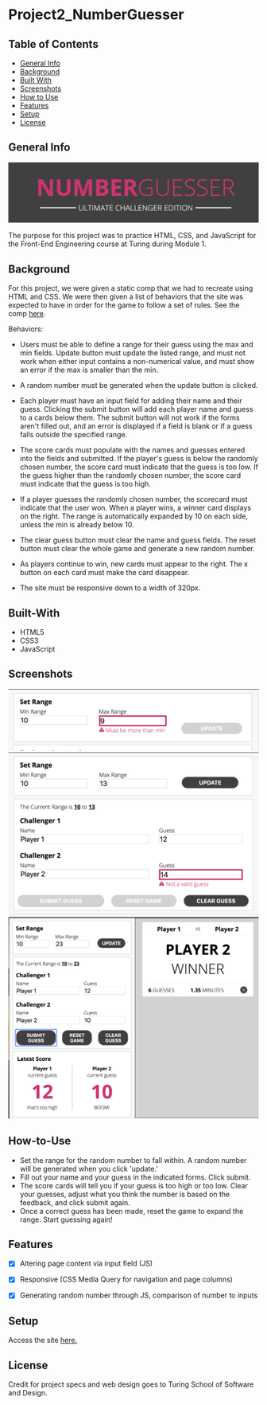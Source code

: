 # Project2_NumberGuesser


## Table of Contents

* [General Info](#Allie-and-John's-number-guesser)
* [Background](#Background)
* [Built With](#Built-With) 
* [Screenshots](#Screenshots)
* [How to Use](#How-to-Use)
* [Features](#Features)
* [Setup](#Setup)
* [License](#License)

## General Info

<img src="images/number-guesser-logo.png" alt="Number Guesser Logo">

The purpose for this project was to practice HTML, CSS, and JavaScript for the Front-End Engineering course at Turing during Module 1.

## Background

For this project, we were given a static comp that we had to recreate using HTML and CSS.  We were then given a list of behaviors that the site was expected to have in order for the game to follow a set of rules.  See the comp <a href="https://frontend.turing.io/assets/images/projects/number-guesser/week2-numberguesser-01.jpg">here</a>.

Behaviors:

- Users must be able to define a range for their guess using the max and min fields. Update button must update the listed range, and must not work when either input contains a non-numerical value, and must show an error if the max is smaller than the min.

- A random number must be generated when the update button is clicked.

- Each player must have an input field for adding their name and their guess. Clicking the submit button will add each player name and guess to a cards below them.  The submit button will not work if the forms aren't filled out, and an error is displayed if a field is blank or if a guess falls outside the specified range.

- The score cards must populate with the names and guesses entered into the fields and submitted. If the player's guess is below the randomly chosen number, the score card must indicate that the guess is too low.  If the guess higher than the randomly chosen number, the score card must indicate that the guess is too high.

- If a player guesses the randomly chosen number, the scorecard must indicate that the user won.  When a player wins, a winner card displays on the right.  The range is automatically expanded by 10 on each side, unless the min is already below 10.

- The clear guess button must clear the name and guess fields.  The reset button must clear the whole game and generate a new random number.

- As players continue to win, new cards must appear to the right.  The x button on each card must make the card disappear.

- The site must be responsive down to a width of 320px.

## Built-With

- HTML5
- CSS3
- JavaScript

## Screenshots

<img src="images/minmax-error-state.png" alt="Min/Max error state">
<img src="images/guess-error-state.png" alt="Guess error state">
<img src="images/winner-display.png" alt="Winner Display">

## How-to-Use

- Set the range for the random number to fall within.  A random number will be generated when you click 'update.'
- Fill out your name and your guess in the indicated forms.  Click submit.
- The score cards will tell you if your guess is too high or too low.  Clear your guesses, adjust what you think the number is based on the feedback, and click submit again.
- Once a correct guess has been made, reset the game to expand the range.  Start guessing again!

## Features

- [x] Altering page content via input field (JS)
- [x] Responsive (CSS Media Query for navigation and page columns)
- [x] Generating random number through JS, comparison of number to inputs


## Setup

Access the site <a href="https://adamsjr8576.github.io/Project2_NumberGuesser/">here.</a>

## License

Credit for project specs and web design goes to Turing School of Software and Design.
